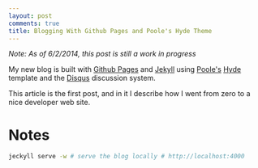 ```yaml
---
layout: post
comments: true
title: Blogging With Github Pages and Poole's Hyde Theme
---
```


_Note: As of 6/2/2014, this post is still a work in progress_


My new blog is built with [Github Pages](https://pages.github.com/) and [Jekyll](http://jekyllrb.com/) using [Poole's](http://getpoole.com/) [Hyde](http://hyde.getpoole.com/) template and the [Disqus](http://disqus.com/) discussion system.

This article is the first post, and in it I describe how I went from zero to a nice developer web site.

# Notes

```bash
jeckyll serve -w # serve the blog locally # http://localhost:4000
```
